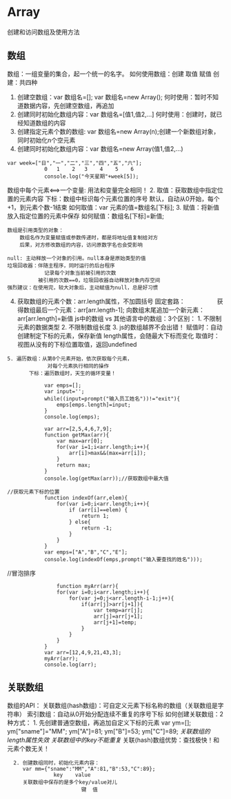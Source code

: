 # Array
创建和访问数组及使用方法
## 数组 ##
数组：一组变量的集合，起一个统一的名字。
如何使用数组：创建   取值    赋值
创建：共四种

 1.  创建空数组：var 数组名=[]; var 数组名=new Array();
	   何时使用：暂时不知道数据内容，先创建空数组，再追加
 2. 创建同时初始化数组内容：var 数组名=[值1,值2,...]
           何时使用：创建时，就已经知道数组的内容  
 3. 创建指定元素个数的数组: var 数组名=new Array(n);创建一个新数组对象，同时初始化n个空元素
 4. 创建同时初始化数组内容：var 数组名=new Array(值1,值2,...)

```
var week=["日","一","二","三","四","五","六"];
            0   1    2   3    4    5    6
			console.log("今天星期"+week[5]);
```
数组中每个元素<==>一个变量: 用法和变量完全相同！
    2. 取值：获取数组中指定位置的元素内容
       下标：数组中标识每个元素位置的序号
           默认，自动从0开始，每个+1，到元素个数-1结束
       如何取值：var 元素的值=数组名[下标];
    3. 赋值：将新值放入指定位置的元素中保存
       如何赋值：数组名[下标]=新值;

    数组是引用类型的对象：
        数组名作为变量赋值或参数传递时，都是将地址值复制给对方
        后果，对方修改数组的内容，访问原数字名也会受影响

    null: 主动释放一个对象的引用。null本身是原始类型的值
    垃圾回收器：伴随主程序，同时运行的后台程序
                记录每个对象当前被引用的次数
              被引用的次数==0，垃圾回收器自动释放对象内存空间
    强烈建议：在使用完，较大对象后，主动赋值为null，总是好习惯
   
   4. 获取数组的元素个数：arr.length属性，不加圆括号
      固定套路：
　　　　　获得数组最后一个元素：arr[arr.length-1];
          向数组末尾追加一个新元素：arr[arr.length]=新值
        js中的数组 vs 其他语言中的数组：3个区别：
          1. 不限制元素的数据类型
          2. 不限制数组长度
          3. js的数组越界不会出错！
               赋值时：自动创建制定下标的元素，保存新值
                       length属性，会随最大下标而变化
               取值时：视图从没有的下标位置取值，返回undefined

    5. 遍历数组：从第0个元素开始，依次获取每个元素，
                 对每个元素执行相同的操作
           下标：遍历数组时，天生的循环变量！
                
```
            var emps=[];
			var input='';
			while((input=prompt("输入员工姓名"))!="exit"){
				emps[emps.length]=input;
			}
			console.log(emps);
```

```
            var arr=[2,5,4,6,7,9];
			function getMax(arr){
				var max=arr[0];
				for(var i=1;i<arr.length;i++){
					arr[i]>max&&(max=arr[i]);
				}
				return max;
			}
			console.log(getMax(arr));//获取数组中最大值
```

```
//获取元素下标的位置
			function indexOf(arr,elem){
				for(var i=0;i<arr.length;i++){
					if (arr[i]==elem) {
						return 1;
					} else{
						return -1;
					}
				}
			}
			var emps=["A","B","C","E"];
			console.log(indexOf(emps,prompt("输入要查找的姓名")));
```
//冒泡排序

```
                function myArr(arr){
				for(var i=0;i<arr.length;i++){
					for(var j=0;j<arr.length-i-1;j++){
						if(arr[j]>arr[j+1]){
							var temp=arr[j];
							arr[j]=arr[j+1];
							arr[j+1]=temp;
						}
					}
				}
			}
			var arr=[12,4,9,21,43,3];
			myArr(arr);
			console.log(arr);
```
## 关联数组 ##
数组的API：
关联数组(hash数组)：可自定义元素下标名称的数组（关联数组是字符串）
索引数组：自动从0开始分配连续不重复的序号下标
如何创建关联数组：2种方式：
      1. 先创建普通空数组，再追加自定义下标的元素
         var ym=[];
         ym["sname"]="MM";
         ym["A"]=81;
         ym["B"]=53; 
         ym["C"]=89;
    *关联数组的length属性失效*
    *关联数组中的key不能重复*
    关联(hash)数组优势：查找极快！和元素个数无关！
    
      2. 创建数组同时，初始化元素内容：
         var mm={"sname":"MM","A":81,"B":53,"C":89};
                   key    value
         关联数组中保存的是多个key/value对儿
                            键  值


   

